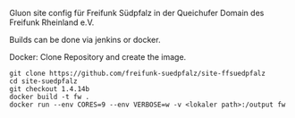 Gluon site config für Freifunk Südpfalz in der Queichufer Domain des Freifunk Rheinland e.V.

Builds can be done via jenkins or docker.

Docker:
Clone Repository and create the image.

```
git clone https://github.com/freifunk-suedpfalz/site-ffsuedpfalz
cd site-suedpfalz
git checkout 1.4.14b
docker build -t fw .
docker run --env CORES=9 --env VERBOSE=w -v <lokaler path>:/output fw
```
